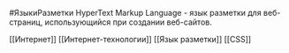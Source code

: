 #ЯзыкиРазметки 
HyperText Markup Language - язык разметки для веб-страниц, использующийся при создании веб-сайтов.

[[Интернет]]
[[Интернет-технологии]]
[[Язык разметки]]
[[CSS]]
